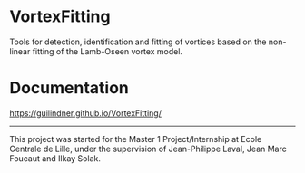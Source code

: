 # VortexFitting
Tools for detection, identification and fitting of vortices based on the
non-linear fitting of the Lamb-Oseen vortex model.

# Documentation
https://guilindner.github.io/VortexFitting/

-----------------

This project was started for the Master 1 Project/Internship at Ecole
Centrale de Lille, under the supervision of Jean-Philippe Laval,
Jean Marc Foucaut and Ilkay Solak.
